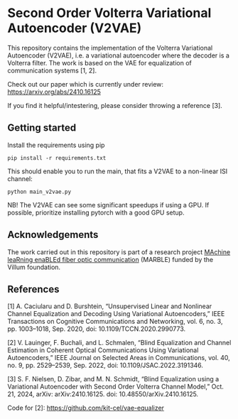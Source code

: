 # Second Order Volterra Variational Autoencoder (V2VAE)
This repository contains the implementation of the Volterra Variational Autoencoder (V2VAE), i.e. a variational autoencoder where the decoder is a Volterra filter.
The work is based on the VAE for equalization of communication systems [1, 2].

Check out our paper which is currently under review:
https://arxiv.org/abs/2410.16125

If you find it helpful/intestering, please consider throwing a reference [3].

## Getting started

Install the requirements using pip
```
pip install -r requirements.txt
```

This should enable you to run the main, that fits a V2VAE to a non-linear ISI channel:
```
python main_v2vae.py
```

NB! The V2VAE can see some significant speedups if using a GPU. If possible, prioritize installing pytorch with a good GPU setup.

## Acknowledgements

The work carried out in this repository is part of a research project [MAchine leaRning enaBLEd fiber optic communication](https://veluxfoundations.dk/en/villum-synergy-2021) (MARBLE) funded by the Villum foundation.

## References

[1] A. Caciularu and D. Burshtein, “Unsupervised Linear and Nonlinear Channel Equalization and Decoding Using Variational Autoencoders,” IEEE Transactions on Cognitive Communications and Networking, vol. 6, no. 3, pp. 1003–1018, Sep. 2020, doi: 10.1109/TCCN.2020.2990773.

[2] V. Lauinger, F. Buchali, and L. Schmalen, “Blind Equalization and Channel Estimation in Coherent Optical Communications Using Variational Autoencoders,” IEEE Journal on Selected Areas in Communications, vol. 40, no. 9, pp. 2529–2539, Sep. 2022, doi: 10.1109/JSAC.2022.3191346.

[3] S. F. Nielsen, D. Zibar, and M. N. Schmidt, “Blind Equalization using a Variational Autoencoder with Second Order Volterra Channel Model,” Oct. 21, 2024, arXiv: arXiv:2410.16125. doi: 10.48550/arXiv.2410.16125.

Code for [2]: https://github.com/kit-cel/vae-equalizer

